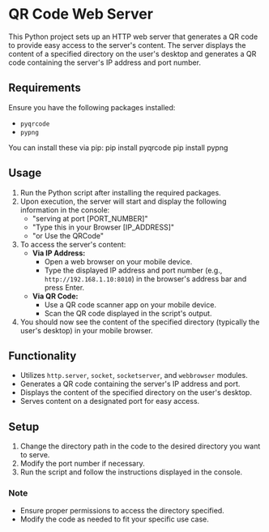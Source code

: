 # QR Code Web Server

This Python project sets up an HTTP web server that generates a QR code to provide easy access to the server's content. The server displays the content of a specified directory on the user's desktop and generates a QR code containing the server's IP address and port number.

## Requirements
Ensure you have the following packages installed:
- `pyqrcode`
- `pypng`

You can install these via pip:
pip install pyqrcode
pip install pypng


## Usage
1. Run the Python script after installing the required packages.
2. Upon execution, the server will start and display the following information in the console:
    - "serving at port [PORT_NUMBER]"
    - "Type this in your Browser [IP_ADDRESS]"
    - "or Use the QRCode"
3. To access the server's content:
    - **Via IP Address:**
        - Open a web browser on your mobile device.
        - Type the displayed IP address and port number (e.g., `http://192.168.1.10:8010`) in the browser's address bar and press Enter.
    - **Via QR Code:**
        - Use a QR code scanner app on your mobile device.
        - Scan the QR code displayed in the script's output.
4. You should now see the content of the specified directory (typically the user's desktop) in your mobile browser.

## Functionality
- Utilizes `http.server`, `socket`, `socketserver`, and `webbrowser` modules.
- Generates a QR code containing the server's IP address and port.
- Displays the content of the specified directory on the user's desktop.
- Serves content on a designated port for easy access.

## Setup
1. Change the directory path in the code to the desired directory you want to serve.
2. Modify the port number if necessary.
3. Run the script and follow the instructions displayed in the console.

### Note
- Ensure proper permissions to access the directory specified.
- Modify the code as needed to fit your specific use case.
